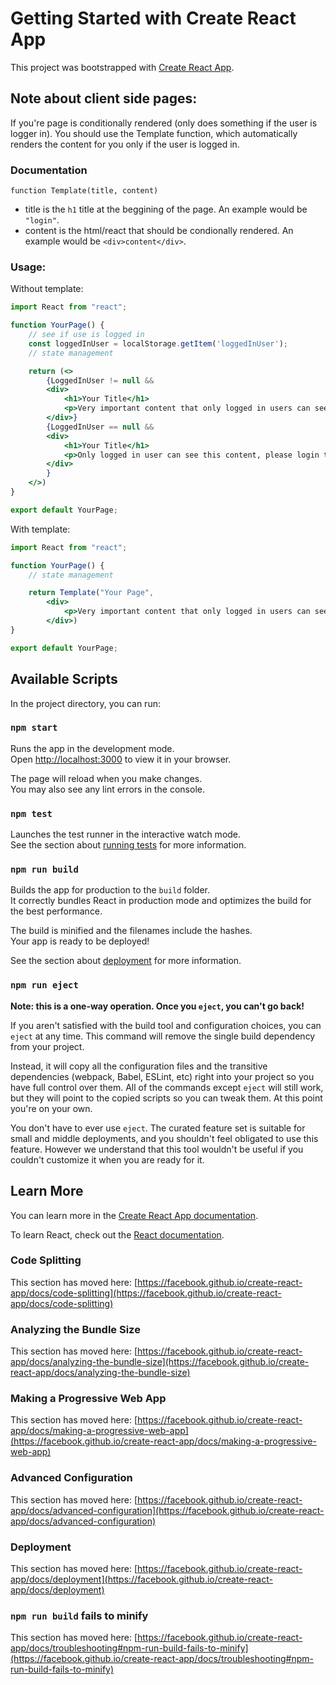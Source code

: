 # Getting Started with Create React App

This project was bootstrapped with [Create React App](https://github.com/facebook/create-react-app).

## Note about client side pages:
If you're page is conditionally rendered (only does something if the user is logger in).
You should use the Template function, which automatically renders the content for you only if the user is logged in.

### Documentation
`function Template(title, content)`

- title is the `h1` title at the beggining of the page.
    An example would be `"login"`.
- content is the html/react that should be condionally rendered.
    An example would be `<div>content</div>`.

### Usage:
Without template:
```jsx
import React from "react";

function YourPage() {
    // see if use is logged in
    const loggedInUser = localStorage.getItem('loggedInUser');
    // state management

    return (<>
        {LoggedInUser != null &&
        <div>
            <h1>Your Title</h1>
            <p>Very important content that only logged in users can see.</p>
        </div>}
        {LoggedInUser == null &&
        <div>
            <h1>Your Title</h1>
            <p>Only logged in user can see this content, please login to view this page.</p>
        </div>
        }
    </>)
}

export default YourPage;
```
With template:
```jsx
import React from "react";

function YourPage() {
    // state management

    return Template("Your Page",
        <div>
            <p>Very important content that only logged in users can see.</p>
        </div>)
}

export default YourPage;
```



## Available Scripts

In the project directory, you can run:

### `npm start`

Runs the app in the development mode.\
Open [http://localhost:3000](http://localhost:3000) to view it in your browser.

The page will reload when you make changes.\
You may also see any lint errors in the console.

### `npm test`

Launches the test runner in the interactive watch mode.\
See the section about [running tests](https://facebook.github.io/create-react-app/docs/running-tests) for more information.

### `npm run build`

Builds the app for production to the `build` folder.\
It correctly bundles React in production mode and optimizes the build for the best performance.

The build is minified and the filenames include the hashes.\
Your app is ready to be deployed!

See the section about [deployment](https://facebook.github.io/create-react-app/docs/deployment) for more information.

### `npm run eject`

**Note: this is a one-way operation. Once you `eject`, you can't go back!**

If you aren't satisfied with the build tool and configuration choices, you can `eject` at any time. This command will remove the single build dependency from your project.

Instead, it will copy all the configuration files and the transitive dependencies (webpack, Babel, ESLint, etc) right into your project so you have full control over them. All of the commands except `eject` will still work, but they will point to the copied scripts so you can tweak them. At this point you're on your own.

You don't have to ever use `eject`. The curated feature set is suitable for small and middle deployments, and you shouldn't feel obligated to use this feature. However we understand that this tool wouldn't be useful if you couldn't customize it when you are ready for it.

## Learn More

You can learn more in the [Create React App documentation](https://facebook.github.io/create-react-app/docs/getting-started).

To learn React, check out the [React documentation](https://reactjs.org/).

### Code Splitting

This section has moved here: [https://facebook.github.io/create-react-app/docs/code-splitting](https://facebook.github.io/create-react-app/docs/code-splitting)

### Analyzing the Bundle Size

This section has moved here: [https://facebook.github.io/create-react-app/docs/analyzing-the-bundle-size](https://facebook.github.io/create-react-app/docs/analyzing-the-bundle-size)

### Making a Progressive Web App

This section has moved here: [https://facebook.github.io/create-react-app/docs/making-a-progressive-web-app](https://facebook.github.io/create-react-app/docs/making-a-progressive-web-app)

### Advanced Configuration

This section has moved here: [https://facebook.github.io/create-react-app/docs/advanced-configuration](https://facebook.github.io/create-react-app/docs/advanced-configuration)

### Deployment

This section has moved here: [https://facebook.github.io/create-react-app/docs/deployment](https://facebook.github.io/create-react-app/docs/deployment)

### `npm run build` fails to minify

This section has moved here: [https://facebook.github.io/create-react-app/docs/troubleshooting#npm-run-build-fails-to-minify](https://facebook.github.io/create-react-app/docs/troubleshooting#npm-run-build-fails-to-minify)
